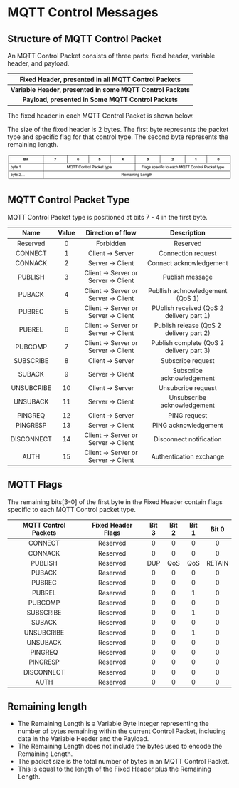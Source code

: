 # MQTT Control Messages

## Structure of MQTT Control Packet

An MQTT Control Packet consists of three parts: fixed header, variable header, and payload.


| **Fixed Header, presented in all MQTT Control Packets**|
|:--------------:|
| **Variable Header, presented in some MQTT Control Packets** |
| **Payload, presented in Some MQTT Control Packets** |

The fixed header in each MQTT Control Packet is shown below. 

The size of the fixed header is 2 bytes. The first byte represents the packet type and specific flag for that control type. The second byte represents the remaining length.

![img](./MQTT_fixed_header.png)


## MQTT Control Packet Type
MQTT Control Packet type is positioned at bits 7 - 4 in the first byte.

| Name | Value | Direction of flow | Description |
|:------:|:-----:|:-----------:|:------:|
| Reserved | 0 | Forbidden | Reserved |
| CONNECT | 1 | Client -> Server | Connection request |
| CONNACK | 2 | Server -> Client | Connect acknowledgement |
| PUBLISH | 3 | Client -> Server or Server -> Client | Publish message |
| PUBACK | 4 | Client -> Server or Server -> Client | Publlish achnowledgement (QoS 1) |
| PUBREC | 5 | Client -> Server or Server -> Client | PUblish received (QoS 2 delivery part 1) |
| PUBREL | 6 | Client -> Server or Server -> Client | Publish release (QoS 2 delivery part 2) |
| PUBCOMP | 7 | Client -> Server or Server -> Client | Publish complete (QoS 2 delivery part 3) |
| SUBSCRIBE | 8 | Client -> Server | Subscribe request |
| SUBACK | 9 | Server -> Client | Subscribe acknowledgement |
| UNSUBCRIBE | 10 | Client -> Server | Unsubcribe request |
| UNSUBACK | 11 | Server -> Client | Unsubscribe acknowledgement |
| PINGREQ | 12 | Client -> Server | PING request |
| PINGRESP | 13 | Server -> Client | PING acknowledgement |
| DISCONNECT | 14 | Client -> Server or Server -> Client | Disconnect notification |
| AUTH | 15 | Client -> Server or Server -> Client | Authentication exchange |

## MQTT Flags

The remaining bits[3-0] of the first byte in the Fixed Header contain flags specific to each MQTT Control packet type.

| MQTT Control Packets | Fixed Header Flags | Bit 3 | Bit 2| Bit 1 | Bit 0 |
|:------:|:-----:|:------:|:------:| :------:|:------:|
| CONNECT | Reserved | 0 | 0 | 0 | 0 |
| CONNACK | Reserved | 0 | 0 | 0 | 0 |
| PUBLISH | Reserved | DUP | QoS | QoS | RETAIN |
| PUBACK | Reserved | 0 | 0 | 0 | 0 |
| PUBREC | Reserved | 0 | 0 | 0 | 0 |
| PUBREL | Reserved | 0 | 0 | 1 | 0 |
| PUBCOMP | Reserved | 0 | 0 | 0 | 0 |
| SUBSCRIBE | Reserved | 0 | 0 | 1 | 0 |
| SUBACK | Reserved | 0 | 0 | 0 | 0 |
| UNSUBCRIBE | Reserved | 0 | 0 | 1 | 0 |
| UNSUBACK | Reserved | 0 | 0 | 0 | 0 |
| PINGREQ | Reserved | 0 | 0 | 0 | 0 |
| PINGRESP | Reserved | 0 | 0 | 0 | 0 |
| DISCONNECT | Reserved |0 | 0 | 0 | 0 |
| AUTH | Reserved | 0 | 0 | 0 | 0 |

## Remaining length

* The Remaining Length is a Variable Byte Integer representing the number of bytes remaining within the current Control Packet, including data in the Variable Header and the Payload. 
* The Remaining Length does not include the bytes used to encode the Remaining Length. 
* The packet size is the total number of bytes in an MQTT Control Packet. 
* This is equal to the length of the Fixed Header plus the Remaining Length.
